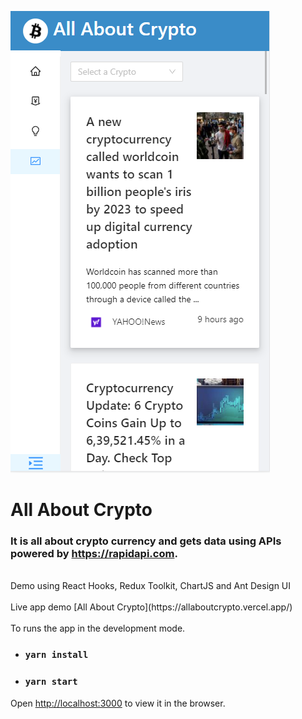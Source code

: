 ![Cryptoverse](./src/static/images/crypto.png)

# All About Crypto

### It is all about crypto currency and gets data using APIs powered by https://rapidapi.com.

<br>
Demo using React Hooks, Redux Toolkit, ChartJS and Ant Design UI
<br><br>
Live app demo [All About Crypto](https://allaboutcrypto.vercel.app/)
<br><br>
To runs the app in the development mode.

- ### `yarn install`
- ### `yarn start`

Open [http://localhost:3000](http://localhost:3000) to view it in the browser.
